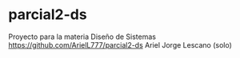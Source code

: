 # parcial2-ds
Proyecto para la materia Diseño de Sistemas
https://github.com/ArielL777/parcial2-ds
Ariel Jorge Lescano (solo)
